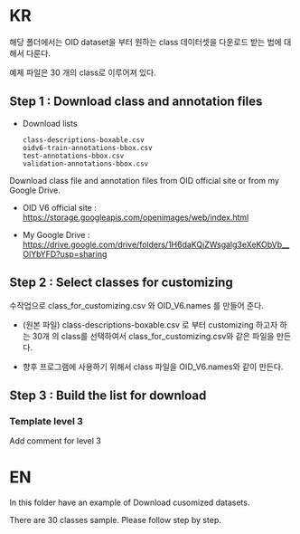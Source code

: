 # KR

해당 폴더에서는 OID dataset을 부터 원하는 class 데이터셋을 다운로드 받는 법에 대해서 다룬다.

예제 파일은 30 개의 class로 이루어져 있다.

## Step 1 : Download class and annotation files

* Download lists

      class-descriptions-boxable.csv
      oidv6-train-annotations-bbox.csv
      test-annotations-bbox.csv
      validation-annotations-bbox.csv

Download class file and annotation files from OID official site or from my Google Drive.

* OID V6 official site :
https://storage.googleapis.com/openimages/web/index.html

* My Google Drive :
https://drive.google.com/drive/folders/1H6daKQjZWsgalg3eXeKObVb__OlYbYFD?usp=sharing

## Step 2 : Select classes for customizing

수작업으로 class_for_customizing.csv 와 OID_V6.names 를 만들어 준다.

* (원본 파일) class-descriptions-boxable.csv 로 부터 customizing 하고자 하는 30개 의 class를 선택하여서 class_for_customizing.csv와 같은 파일을 만든다.

* 향후 프로그램에 사용하기 위해서 class 파일을 OID_V6.names와 같이 만든다.

## Step 3 : Build the list for download


### Template level 3

Add comment for level 3



# EN

In this folder have an example of Download cusomized datasets.

There are 30 classes sample. Please follow step by step.


